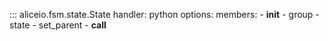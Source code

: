 ::: aliceio.fsm.state.State
    handler: python
    options:
      members:
        - __init__
        - group
        - state
        - set_parent
        - __call__
